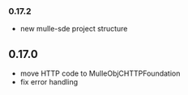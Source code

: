 ### 0.17.2

* new mulle-sde project structure

## 0.17.0

* move HTTP code to MulleObjCHTTPFoundation
* fix error handling
